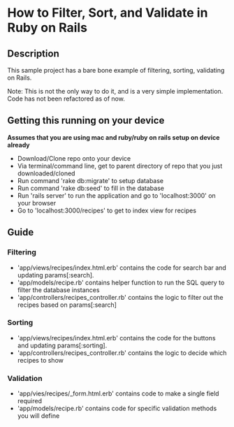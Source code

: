 # How to Filter, Sort, and Validate in Ruby on Rails #

## Description ##
This sample project has a bare bone example of filtering, sorting, validating on Rails.

Note: This is not the only way to do it, and is a very simple implementation. Code has not been refactored as of now.

## Getting this running on your device ##
**Assumes that you are using mac and ruby/ruby on rails setup on device already**

- Download/Clone repo onto your device
- Via terminal/command line, get to parent directory of repo that you just downloaded/cloned
- Run command 'rake db:migrate' to setup database
- Run command 'rake db:seed' to fill in the database
- Run 'rails server' to run the application and go to 'localhost:3000' on your browser
- Go to 'localhost:3000/recipes' to get to index view for recipes


## Guide ##
### Filtering ###
- 'app/views/recipes/index.html.erb' contains the code for search bar and updating params[:search].
- 'app/models/recipe.rb' contains helper function to run the SQL query to filter the database instances
- 'app/controllers/recipes_controller.rb' contains the logic to filter out the recipes based on params[:search]

### Sorting ###
- 'app/views/recipes/index.html.erb' contains the code for the buttons and updating params[:sorting].
- 'app/controllers/recipes_controller.rb' contains the logic to decide which recipes to show 

### Validation ###
- 'app/vies/recipes/_form.html.erb' contains code to make a single field required
- 'app/models/recipe.rb' contains code for specific validation methods you will define
